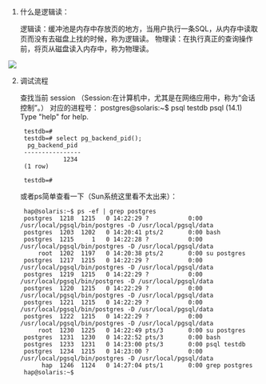 



1. 什么是逻辑读：

	逻辑读：缓冲池是内存中存放页的地方，当用户执行一条SQL，从内存中读取页而没有去磁盘上找的时候，称为逻辑读。
	物理读：在执行真正的查询操作前，将页从磁盘读入内存中，称为物理读。

  ![](./img/999560-20180720174455737-868415693.gif)
  
2. 调试流程

	查找当前 session （Session:在计算机中，尤其是在网络应用中，称为“会话控制”。） 对应的进程号：
		postgres@solaris:~$ psql testdb
		psql (14.1)
		Type "help" for help.

		testdb=# 
		testdb=# select pg_backend_pid();
		 pg_backend_pid 
		----------------
				   1234
		(1 row)

		testdb=# 

	或者ps简单查看一下（Sun系统这里看不太出来）：
	
		hap@solaris:~$ ps -ef | grep postgres
		postgres  1218  1215   0 14:22:29 ?           0:00 /usr/local/pgsql/bin/postgres -D /usr/local/pgsql/data
		postgres  1203  1202   0 14:20:41 pts/2       0:00 bash
		postgres  1215     1   0 14:22:28 ?           0:00 /usr/local/pgsql/bin/postgres -D /usr/local/pgsql/data
			root  1202  1197   0 14:20:38 pts/2       0:00 su postgres
		postgres  1217  1215   0 14:22:29 ?           0:00 /usr/local/pgsql/bin/postgres -D /usr/local/pgsql/data
		postgres  1219  1215   0 14:22:29 ?           0:00 /usr/local/pgsql/bin/postgres -D /usr/local/pgsql/data
		postgres  1220  1215   0 14:22:29 ?           0:00 /usr/local/pgsql/bin/postgres -D /usr/local/pgsql/data
		postgres  1221  1215   0 14:22:29 ?           0:00 /usr/local/pgsql/bin/postgres -D /usr/local/pgsql/data
		postgres  1222  1215   0 14:22:29 ?           0:00 /usr/local/pgsql/bin/postgres -D /usr/local/pgsql/data
			root  1230  1225   0 14:22:49 pts/3       0:00 su postgres
		postgres  1231  1230   0 14:22:52 pts/3       0:00 bash
		postgres  1233  1231   0 14:23:00 pts/3       0:00 psql testdb
		postgres  1234  1215   0 14:23:00 ?           0:00 /usr/local/pgsql/bin/postgres -D /usr/local/pgsql/data
			 hap  1246  1124   0 14:27:04 pts/1       0:00 grep postgres
		hap@solaris:~$ 
